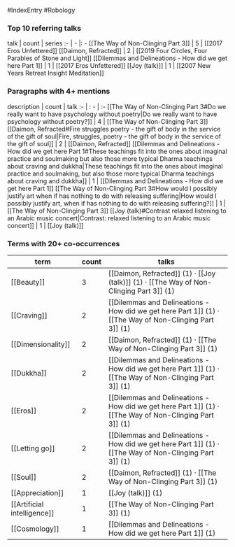 #IndexEntry #Robology

### Top 10 referring talks
talk | count | series
:- | - |: -
[[The Way of Non-Clinging Part 3]] | 5 | [[2017 Eros Unfettered]]
[[Daimon, Refracted]] | 2 | [[2019 Four Circles, Four Parables of Stone and Light]]
[[Dilemmas and Delineations - How did we get here Part 1]] | 1 | [[2017 Eros Unfettered]]
[[Joy (talk)]] | 1 | [[2007 New Years Retreat Insight Meditation]]

### Paragraphs with 4+ mentions
description | count | talk
:- | : - | :-
[[The Way of Non-Clinging Part 3#Do we really want to have psychology without poetry\|Do we really want to have psychology without poetry?]] | 4 | [[The Way of Non-Clinging Part 3]]
[[Daimon, Refracted#Fire struggles poetry - the gift of body in the service of the gift of soul\|Fire, struggles, poetry - the gift of body in the service of the gift of soul]] | 2 | [[Daimon, Refracted]]
[[Dilemmas and Delineations - How did we get here Part 1#These teachings fit into the ones about imaginal practice and soulmaking but also those more typical Dharma teachings about craving and dukkha\|These teachings fit into the ones about imaginal practice and soulmaking, but also those more typical Dharma teachings about craving and dukkha]] | 1 | [[Dilemmas and Delineations - How did we get here Part 1]]
[[The Way of Non-Clinging Part 3#How would I possibly justify art when if has nothing to do with releasing suffering\|How would I possibly justify art, when if has nothing to do with releasing suffering?]] | 1 | [[The Way of Non-Clinging Part 3]]
[[Joy (talk)#Contrast relaxed listening to an Arabic music concert\|Contrast: relaxed listening to an Arabic music concert]] | 1 | [[Joy (talk)]]

### Terms with 20+ co-occurrences
term | count | talks
-|-|-
[[Beauty]] | 3 | <span class="counts">[[Daimon, Refracted]] (1) · [[Joy (talk)]] (1) · [[The Way of Non-Clinging Part 3]] (1)</span> 
[[Craving]] | 2 | <span class="counts">[[Dilemmas and Delineations - How did we get here Part 1]] (1) · [[The Way of Non-Clinging Part 3]] (1)</span> 
[[Dimensionality]] | 2 | <span class="counts">[[Daimon, Refracted]] (1) · [[The Way of Non-Clinging Part 3]] (1)</span> 
[[Dukkha]] | 2 | <span class="counts">[[Dilemmas and Delineations - How did we get here Part 1]] (1) · [[The Way of Non-Clinging Part 3]] (1)</span> 
[[Eros]] | 2 | <span class="counts">[[Dilemmas and Delineations - How did we get here Part 1]] (1) · [[The Way of Non-Clinging Part 3]] (1)</span> 
[[Letting go]] | 2 | <span class="counts">[[Dilemmas and Delineations - How did we get here Part 1]] (1) · [[The Way of Non-Clinging Part 3]] (1)</span> 
[[Soul]] | 2 | <span class="counts">[[Daimon, Refracted]] (1) · [[The Way of Non-Clinging Part 3]] (1)</span> 
[[Appreciation]] | 1 | <span class="counts">[[Joy (talk)]] (1)</span> 
[[Artificial intelligence]] | 1 | <span class="counts">[[The Way of Non-Clinging Part 3]] (1)</span> 
[[Cosmology]] | 1 | <span class="counts">[[Dilemmas and Delineations - How did we get here Part 1]] (1)</span> 

